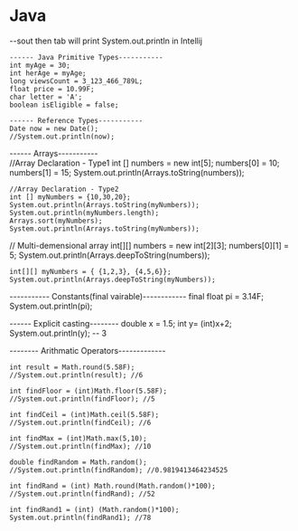 # Java

--sout then tab will print  System.out.println in Intellij

    ------ Java Primitive Types-----------
    int myAge = 30;
    int herAge = myAge;
    long viewsCount = 3_123_466_789L;
    float price = 10.99F;
    char letter = 'A';
    boolean isEligible = false;

    ------ Reference Types-----------
    Date now = new Date();
    //System.out.println(now);


------ Arrays-----------   
//Array Declaration - Type1
    int [] numbers = new int[5];
    numbers[0] = 10;
    numbers[1] = 15;
    System.out.println(Arrays.toString(numbers));

    //Array Declaration - Type2
    int [] myNumbers = {10,30,20};
    System.out.println(Arrays.toString(myNumbers));
    System.out.println(myNumbers.length);
    Arrays.sort(myNumbers);
    System.out.println(Arrays.toString(myNumbers));

// Multi-demensional array
     int[][] numbers = new int[2][3];
    numbers[0][1] = 5;
    System.out.println(Arrays.deepToString(numbers));

    int[][] myNumbers = { {1,2,3}, {4,5,6}};
    System.out.println(Arrays.deepToString(myNumbers));

----------- Constants(final vairable)------------
final float pi = 3.14F;
    System.out.println(pi);


------ Explicit casting--------
double x = 1.5;
    int y= (int)x+2;
    System.out.println(y); -- 3

-------- Arithmatic Operators-------------

    int result = Math.round(5.58F);
    //System.out.println(result); //6

    int findFloor = (int)Math.floor(5.58F);
    //System.out.println(findFloor); //5

    int findCeil = (int)Math.ceil(5.58F);
    //System.out.println(findCeil); //6

    int findMax = (int)Math.max(5,10);
    //System.out.println(findMax); //10

    double findRandom = Math.random();
    //System.out.println(findRandom); //0.9819413464234525

    int findRand = (int) Math.round(Math.random()*100);
    //System.out.println(findRand); //52

    int findRand1 = (int) (Math.random()*100);
    System.out.println(findRand1); //78
